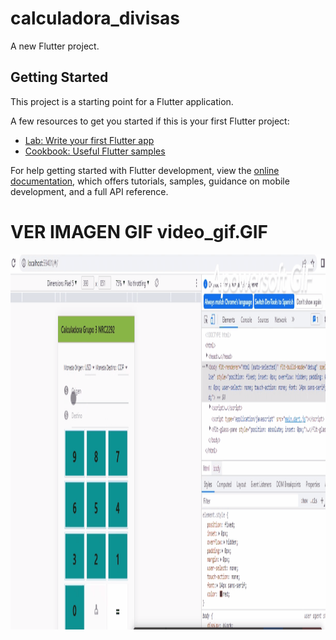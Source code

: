 # calculadora_divisas

A new Flutter project.

## Getting Started

This project is a starting point for a Flutter application.

A few resources to get you started if this is your first Flutter project:

- [Lab: Write your first Flutter app](https://docs.flutter.dev/get-started/codelab)
- [Cookbook: Useful Flutter samples](https://docs.flutter.dev/cookbook)

For help getting started with Flutter development, view the
[online documentation](https://docs.flutter.dev/), which offers tutorials,
samples, guidance on mobile development, and a full API reference.

# VER IMAGEN GIF   video_gif.GIF


<img src="https://github.com/ddannyt/reto01/blob/main/calculadora_divisas/video_gif.gif" width="600" height="600" />